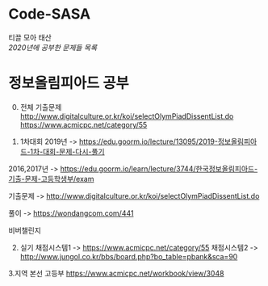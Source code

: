 # Code-SASA
티끌 모아 태산\
*2020년에 공부한 문제들 목록*

# 정보올림피아드 공부
0. 전체 기출문제
http://www.digitalculture.or.kr/koi/selectOlymPiadDissentList.do
https://www.acmicpc.net/category/55 

1. 1차대회
2019년 -> https://edu.goorm.io/lecture/13095/2019-정보올림피아드-1차-대회-문제-다시-풀기

2016,2017년 -> https://edu.goorm.io/learn/lecture/3744/한국정보올림피아드-기출-문제-고등학생부/exam

기출문제 -> http://www.digitalculture.or.kr/koi/selectOlymPiadDissentList.do

풀이 -> https://wondangcom.com/441 

비버챌린지

2. 실기
채점시스템1 -> https://www.acmicpc.net/category/55 
채점시스템2 -> http://www.jungol.co.kr/bbs/board.php?bo_table=pbank&sca=90

3.지역 본선 고등부
https://www.acmicpc.net/workbook/view/3048
